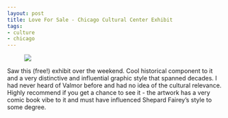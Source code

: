 ```yaml
---
layout: post
title: Love For Sale - Chicago Cultural Center Exhibit
tags:
- culture
- chicago
---
```

<figure class="tmblr-full" data-orig-height="596" data-orig-width="422"><img src="https://66.media.tumblr.com/732f7d6c898261887c8d5d12e592e3cc/tumblr_inline_ns5wtzhdAo1tw1dop_540.png" data-orig-height="596" data-orig-width="422"></figure>

Saw this (free!) exhibit over the weekend. Cool historical component to it and a very distinctive and influential graphic style that spanned decades. I had never heard of Valmor before and had no idea of the cultural relevance. Highly recommend if you get a chance to see it - the artwork has a very comic book vibe to it and must have influenced Shepard Fairey’s style to some degree.
